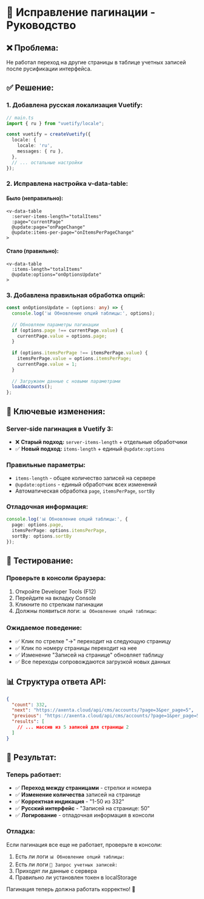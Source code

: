# 📄 Исправление пагинации - Руководство

## ❌ Проблема:
Не работал переход на другие страницы в таблице учетных записей после русификации интерфейса.

## ✅ Решение:

### **1. Добавлена русская локализация Vuetify:**
```typescript
// main.ts
import { ru } from "vuetify/locale";

const vuetify = createVuetify({
  locale: {
    locale: 'ru',
    messages: { ru },
  },
  // ... остальные настройки
});
```

### **2. Исправлена настройка v-data-table:**

#### **Было (неправильно):**
```vue
<v-data-table
  :server-items-length="totalItems"
  :page="currentPage"
  @update:page="onPageChange"
  @update:items-per-page="onItemsPerPageChange"
>
```

#### **Стало (правильно):**
```vue
<v-data-table
  :items-length="totalItems"
  @update:options="onOptionsUpdate"
>
```

### **3. Добавлена правильная обработка опций:**
```typescript
const onOptionsUpdate = (options: any) => {
  console.log('📊 Обновление опций таблицы:', options);
  
  // Обновляем параметры пагинации
  if (options.page !== currentPage.value) {
    currentPage.value = options.page;
  }
  
  if (options.itemsPerPage !== itemsPerPage.value) {
    itemsPerPage.value = options.itemsPerPage;
    currentPage.value = 1;
  }
  
  // Загружаем данные с новыми параметрами
  loadAccounts();
};
```

## 🔧 Ключевые изменения:

### **Server-side пагинация в Vuetify 3:**
- ❌ **Старый подход:** `server-items-length` + отдельные обработчики
- ✅ **Новый подход:** `items-length` + единый `@update:options`

### **Правильные параметры:**
- `items-length` - общее количество записей на сервере
- `@update:options` - единый обработчик всех изменений
- Автоматическая обработка `page`, `itemsPerPage`, `sortBy`

### **Отладочная информация:**
```typescript
console.log('📊 Обновление опций таблицы:', {
  page: options.page,
  itemsPerPage: options.itemsPerPage,
  sortBy: options.sortBy
});
```

## 🧪 Тестирование:

### **Проверьте в консоли браузера:**
1. Откройте Developer Tools (F12)
2. Перейдите на вкладку Console
3. Кликните по стрелкам пагинации
4. Должны появиться логи: `📊 Обновление опций таблицы:`

### **Ожидаемое поведение:**
- ✅ Клик по стрелке "→" переходит на следующую страницу
- ✅ Клик по номеру страницы переходит на нее
- ✅ Изменение "Записей на странице" обновляет таблицу
- ✅ Все переходы сопровождаются загрузкой новых данных

## 📊 Структура ответа API:

```json
{
  "count": 332,
  "next": "https://axenta.cloud/api/cms/accounts/?page=3&per_page=5",
  "previous": "https://axenta.cloud/api/cms/accounts/?page=1&per_page=5",
  "results": [
    // ... массив из 5 записей для страницы 2
  ]
}
```

## 🎯 Результат:

### **Теперь работает:**
- ✅ **Переход между страницами** - стрелки и номера
- ✅ **Изменение количества** записей на странице
- ✅ **Корректная индикация** - "1-50 из 332"
- ✅ **Русский интерфейс** - "Записей на странице: 50"
- ✅ **Логирование** - отладочная информация в консоли

### **Отладка:**
Если пагинация все еще не работает, проверьте в консоли:
1. Есть ли логи `📊 Обновление опций таблицы:`
2. Есть ли логи `📡 Запрос учетных записей:`
3. Приходят ли данные с сервера
4. Правильно ли установлен токен в localStorage

Пагинация теперь должна работать корректно! 🎉
